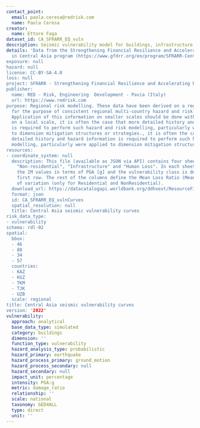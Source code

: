 ```yaml
---
contact_point:
  email: paola.ceresa@redrisk.com
  name: Paola Ceresa
creator:
  name: Ettore Faga
dataset_id: CA_SFRARR_EQ_vuln
description: Seismic vulnerability model for buildings, infrastructure, and population.
details: 'Data from the Strengthening Financial Resilience and Accelerating Risk Reduction
  in Central Asia program (https://www.gfdrr.org/en/program/SFRARR-Central-Asia).
exposure: null
hazard: null
license: CC-BY-SA-4.0
loss: null
project: SFRARR - Strengthening Financial Resilience and Accelerating Risk Reduction in Central Asia
publisher:
  name: RED - Risk, Engineering  Development - Pavia (Italy)
  url: https://www.redrisk.com
purpose: Regional risk modelling. These data have been derived on a regional scale
  for the purpose of consistent regional multi-country hazard and risk assessment.
  Application of this information on smaller scales should be done with care. Importantly
  on a local scale, it is often the case that more detailed history and hazard information
  is required to perform such hazard and risk modelling, particularly were applied
  to dimension mitigation structures or strategies., it is often the case that more
  detailed history and hazard information is required to perform such hazard and risk
  modelling, particularly were applied to dimension mitigation structures or strategies
resources:
- coordinate_system: null
  description: This file (available as JSON via API) contains four sheets named "Residential",
    "Non-residential", "Infrastructure" and "Human Loss". In each sheet column A defines
    the IM values in terms of PGA [g] and the vulnerability class is defined in the
    first row. The rest of the columns define the Mean Loss Ratio (Mean LR) and Coefficient
    of variation (only for Residential and NonResidential).
  download_url: https://datacatalogapi.worldbank.org/ddhxext/ResourceFileData?resource_unique_id=DR0091012&version_id=2023-07-21T17:15:43.0838742Z
  format: json
  id: CA_SFRARR_EQ_vulnCurves
  spatial_resolution: null
  title: Central Asia seismic vulnerability curves
risk_data_type:
- vulnerability
schema: rdl-02
spatial:
  bbox:
  - 46
  - 88
  - 34
  - 57
  countries:
  - KAZ
  - KGZ
  - TKM
  - TJK
  - UZB
  scale: regional
title: Central Asia seismic vulnerability curves
version: '2022'
vulnerability:
  approach: analytical
  base_data_type: simulated
  category: buildings
  dimension: ''
  function_type: vulnerability
  hazard_analysis_type: probabilistic
  hazard_primary: earthquake
  hazard_process_primary: ground_motion
  hazard_process_secondary: null
  hazard_secondary: null
  impact_unit: percentage
  intensity: PGA:g
  metric: damage_ratio
  relationship: ''
  scale: national
  taxonomy: GED4ALL
  type: direct
  unit: ''
---
```

